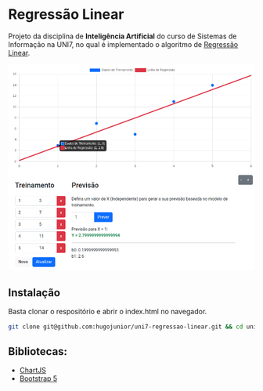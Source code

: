 # Regressão Linear
Projeto da disciplina de **Inteligência Artificial** do curso de Sistemas de Informação na UNI7, no qual é implementado o algoritmo de [Regressão Linear](https://pt.wikipedia.org/wiki/Regress%C3%A3o_linear).

![Regressão Linear](images/screenshot.png)

## Instalação
Basta clonar o respositório e abrir o index.html no navegador.
```sh
git clone git@github.com:hugojunior/uni7-regressao-linear.git && cd uni7-regressao-linear
```

## Bibliotecas:
- [ChartJS](https://www.chartjs.org/)
- [Bootstrap 5](https://getbootstrap.com/)

